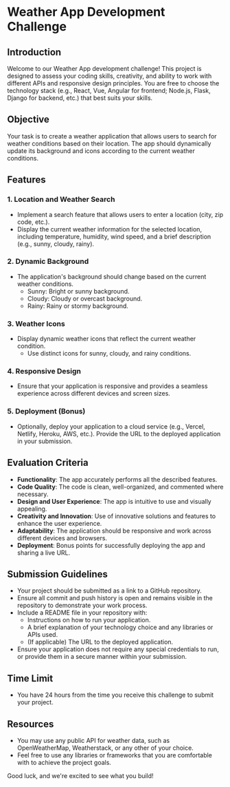 # Weather App Development Challenge

## Introduction

Welcome to our Weather App development challenge! This project is designed to assess your coding skills, creativity, and ability to work with different APIs and responsive design principles. You are free to choose the technology stack (e.g., React, Vue, Angular for frontend; Node.js, Flask, Django for backend, etc.) that best suits your skills.

## Objective

Your task is to create a weather application that allows users to search for weather conditions based on their location. The app should dynamically update its background and icons according to the current weather conditions.

## Features

### 1. Location and Weather Search

- Implement a search feature that allows users to enter a location (city, zip code, etc.).
- Display the current weather information for the selected location, including temperature, humidity, wind speed, and a brief description (e.g., sunny, cloudy, rainy).

### 2. Dynamic Background

- The application's background should change based on the current weather conditions.
  - Sunny: Bright or sunny background.
  - Cloudy: Cloudy or overcast background.
  - Rainy: Rainy or stormy background.

### 3. Weather Icons

- Display dynamic weather icons that reflect the current weather condition.
  - Use distinct icons for sunny, cloudy, and rainy conditions.

### 4. Responsive Design

- Ensure that your application is responsive and provides a seamless experience across different devices and screen sizes.

### 5. Deployment (Bonus)

- Optionally, deploy your application to a cloud service (e.g., Vercel, Netlify, Heroku, AWS, etc.). Provide the URL to the deployed application in your submission.

## Evaluation Criteria

- **Functionality**: The app accurately performs all the described features.
- **Code Quality**: The code is clean, well-organized, and commented where necessary.
- **Design and User Experience**: The app is intuitive to use and visually appealing.
- **Creativity and Innovation**: Use of innovative solutions and features to enhance the user experience.
- **Adaptability**: The application should be responsive and work across different devices and browsers.
- **Deployment**: Bonus points for successfully deploying the app and sharing a live URL.

## Submission Guidelines

- Your project should be submitted as a link to a GitHub repository.
- Ensure all commit and push history is open and remains visible in the repository to demonstrate your work process.
- Include a README file in your repository with:
  - Instructions on how to run your application.
  - A brief explanation of your technology choice and any libraries or APIs used.
  - (If applicable) The URL to the deployed application.
- Ensure your application does not require any special credentials to run, or provide them in a secure manner within your submission.

## Time Limit

- You have 24 hours from the time you receive this challenge to submit your project.

## Resources

- You may use any public API for weather data, such as OpenWeatherMap, Weatherstack, or any other of your choice.
- Feel free to use any libraries or frameworks that you are comfortable with to achieve the project goals.

Good luck, and we're excited to see what you build!
